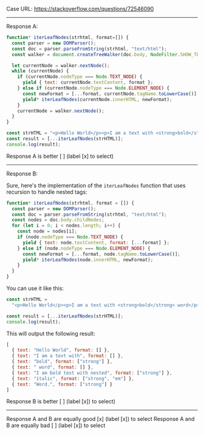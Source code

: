 Case URL: https://stackoverflow.com/questions/72546090

------
Response A:



```javascript
function* iterLeafNodes(strhtml, format=[]) {
  const parser = new DOMParser();
  const doc = parser.parseFromString(strhtml, "text/html");
  const walker = document.createTreeWalker(doc.body, NodeFilter.SHOW_TEXT | NodeFilter.SHOW_ELEMENT);

  let currentNode = walker.nextNode();
  while (currentNode) {
    if (currentNode.nodeType === Node.TEXT_NODE) {
      yield { text: currentNode.textContent, format };
    } else if (currentNode.nodeType === Node.ELEMENT_NODE) {
      const newFormat = [...format, currentNode.tagName.toLowerCase()];
      yield* iterLeafNodes(currentNode.innerHTML, newFormat);
    }
    currentNode = walker.nextNode();
  }
}

const strHTML = "<p>Hello World</p><p>I am a text with <strong>bold</strong> word</p><p><strong>I am bold text with nested <em>italic</em> Word.</strong></p>";
const result = [...iterLeafNodes(strHTML)];
console.log(result);
```

Response A is better [ ] (label [x] to select)

-------
Response B:

Sure, here's the implementation of the `iterLeafNodes` function that uses recursion to handle nested tags:

```javascript
function* iterLeafNodes(strhtml, format = []) {
  const parser = new DOMParser();
  const doc = parser.parseFromString(strhtml, "text/html");
  const nodes = doc.body.childNodes;
  for (let i = 0; i < nodes.length; i++) {
    const node = nodes[i];
    if (node.nodeType === Node.TEXT_NODE) {
      yield { text: node.textContent, format: [...format] };
    } else if (node.nodeType === Node.ELEMENT_NODE) {
      const newFormat = [...format, node.tagName.toLowerCase()];
      yield* iterLeafNodes(node.innerHTML, newFormat);
    }
  }
}
```

You can use it like this:

```javascript
const strHTML =
  "<p>Hello World</p><p>I am a text with <strong>bold</strong> word</p><p><strong>I am bold text with nested <em>italic</em> Word.</strong></p>";

const result = [...iterLeafNodes(strHTML)];
console.log(result);
```

This will output the following result:

```javascript
[
  { text: "Hello World", format: [] },
  { text: "I am a text with", format: [] },
  { text: "bold", format: ["strong"] },
  { text: " word", format: [] },
  { text: "I am bold text with nested", format: ["strong"] },
  { text: "italic", format: ["strong", "em"] },
  { text: "Word.", format: ["strong"] }
]
```

Response B is better [ ] (label [x]) to select)

-------

Response A and B are equally good [x] (label [x]) to select
Response A and B are equally bad [ ] (label [x]) to select
